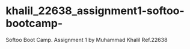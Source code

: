 # khalil_22638_assignment1-softoo-bootcamp-
Softoo Boot Camp. Assignment 1 by Muhammad Khalil Ref.22638
